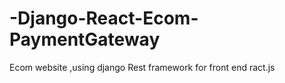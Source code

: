 # -Django-React-Ecom-PaymentGateway
Ecom website ,using django Rest framework for front end ract.js
